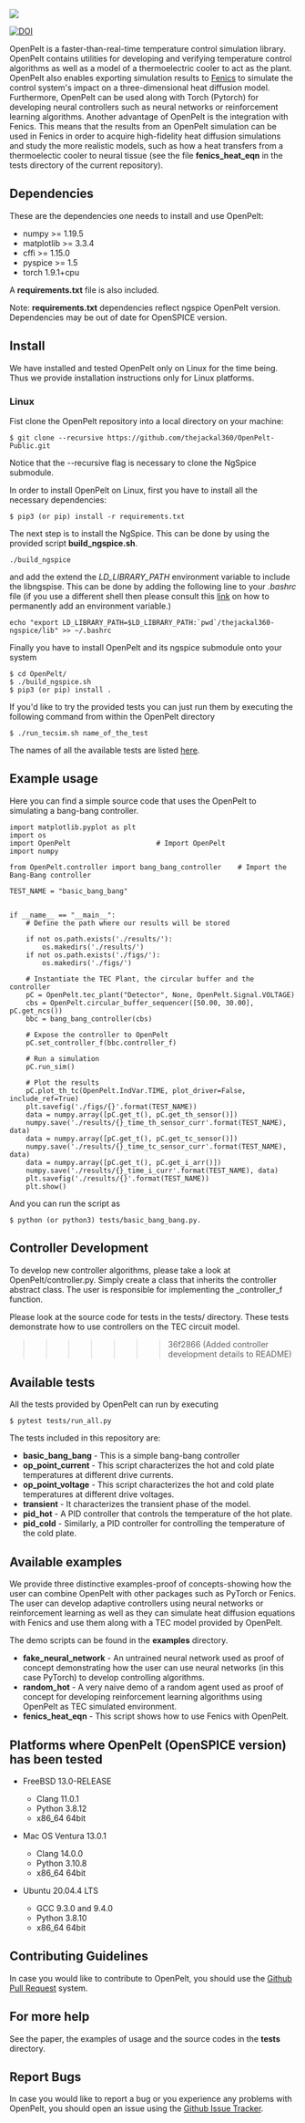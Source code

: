 ![](OpenPelt.png)

[![DOI](https://zenodo.org/badge/468954069.svg)](https://zenodo.org/badge/latestdoi/468954069)

OpenPelt is a faster-than-real-time temperature control simulation library.
OpenPelt contains utilities for developing and verifying temperature control
algorithms as well as a model of a thermoelectric cooler to act as the plant.
OpenPelt also enables exporting simulation results to [Fenics](https://fenicsproject.org/)
to simulate the control system's impact on a three-dimensional heat diffusion 
model. Furthermore, OpenPelt can be used along with Torch (Pytorch) for developing
neural controllers such as neural networks or reinforcement learning algorithms.
Another advantage of OpenPelt is the integration with Fenics. This means that
the results from an OpenPelt simulation can be used in Fenics in order to 
acquire high-fidelity heat diffusion simulations and study the more realistic
models, such as how a heat transfers from a thermoelectic cooler to neural 
tissue (see the file **fenics_heat_eqn** in the tests directory of the current
repository). 


##  Dependencies
These are the dependencies one needs to install and use OpenPelt:
  - numpy >= 1.19.5
  - matplotlib >= 3.3.4
  - cffi >= 1.15.0
  - pyspice >= 1.5
  - torch 1.9.1+cpu

A **requirements.txt** file is also included.

Note: **requirements.txt** dependencies reflect ngspice OpenPelt version.
Dependencies may be out of date for OpenSPICE version.

## Install

We have installed and tested OpenPelt only on Linux for the time being. Thus
we provide installation instructions only for Linux platforms. 

### Linux

Fist clone the OpenPelt repository into a local directory on your machine:
```
$ git clone --recursive https://github.com/thejackal360/OpenPelt-Public.git
```
Notice that the --recursive flag is necessary to clone the NgSpice submodule. 

In order to install OpenPelt on Linux, first you have to install all the 
necessary dependencies:
```
$ pip3 (or pip) install -r requirements.txt
```
The next step is to install the NgSpice. This can be done by using the provided
script **build_ngspice.sh**.
```
./build_ngspice
```
and add the extend the *LD_LIBRARY_PATH* environment variable to include the 
libngspise. This can be done by adding the following line to your *.bashrc*
file (if you use a different shell then please consult this
[link](https://unix.stackexchange.com/questions/117467/how-to-permanently-set-environmental-variables)
on how to permanently add an environment variable.)
```
echo "export LD_LIBRARY_PATH=$LD_LIBRARY_PATH:`pwd`/thejackal360-ngspice/lib" >> ~/.bashrc
```
Finally you have to install OpenPelt and its ngspice submodule onto your system
```
$ cd OpenPelt/
$ ./build_ngspice.sh
$ pip3 (or pip) install .
```
If you'd like to try the provided tests you can just run them by executing the
following command from within the OpenPelt directory
```
$ ./run_tecsim.sh name_of_the_test
```
The names of all the available tests are listed [here](https://github.com/thejackal360/OpenPelt-Public#available-tests). 


## Example usage

Here you can find a simple source code that uses the OpenPelt to simulating a
bang-bang controller. 

```
import matplotlib.pyplot as plt
import os
import OpenPelt                     # Import OpenPelt
import numpy

from OpenPelt.controller import bang_bang_controller    # Import the Bang-Bang controller

TEST_NAME = "basic_bang_bang"


if __name__ == "__main__":
    # Define the path where our results will be stored

    if not os.path.exists('./results/'):
        os.makedirs('./results/')
    if not os.path.exists('./figs/'):
        os.makedirs('./figs/')

    # Instantiate the TEC Plant, the circular buffer and the controller
    pC = OpenPelt.tec_plant("Detector", None, OpenPelt.Signal.VOLTAGE)
    cbs = OpenPelt.circular_buffer_sequencer([50.00, 30.00], pC.get_ncs())
    bbc = bang_bang_controller(cbs)

    # Expose the controller to OpenPelt
    pC.set_controller_f(bbc.controller_f)

    # Run a simulation
    pC.run_sim()

    # Plot the results
    pC.plot_th_tc(OpenPelt.IndVar.TIME, plot_driver=False, include_ref=True)
    plt.savefig('./figs/{}'.format(TEST_NAME))
    data = numpy.array([pC.get_t(), pC.get_th_sensor()])
    numpy.save('./results/{}_time_th_sensor_curr'.format(TEST_NAME), data)
    data = numpy.array([pC.get_t(), pC.get_tc_sensor()])
    numpy.save('./results/{}_time_tc_sensor_curr'.format(TEST_NAME), data)
    data = numpy.array([pC.get_t(), pC.get_i_arr()])
    numpy.save('./results/{}_time_i_curr'.format(TEST_NAME), data)
    plt.savefig('./results/{}'.format(TEST_NAME))
    plt.show()

```

And you can run the script as
```
$ python (or python3) tests/basic_bang_bang.py. 
```

## Controller Development

To develop new controller algorithms, please take a look at OpenPelt/controller.py.
Simply create a class that inherits the controller abstract class. The user is
responsible for implementing the _controller_f function.

Please look at the source code for tests in the tests/ directory. These tests
demonstrate how to use controllers on the TEC circuit model.

>>>>>>> 36f2866 (Added controller development details to README)
## Available tests

All the tests provided by OpenPelt can run by executing
```
$ pytest tests/run_all.py
```
The tests included in this repository are: 
  - **basic_bang_bang** - This is a simple bang-bang controller
  - **op_point_current** - This script characterizes the hot and cold plate temperatures
  at different drive currents.
  - **op_point_voltage** - This script characterizes the hot and cold plate temperatures
  at different drive voltages.
  - **transient** - It characterizes the transient phase of the model.
  - **pid_hot** - A PID controller that controls the temperature of the hot plate.
  - **pid_cold** - Similarly, a PID controller for controlling the temperature of the
  cold plate.


## Available examples

We provide three distinctive examples-proof of concepts-showing how the user
can combine OpenPelt with other packages such as PyTorch or Fenics. The user
can develop adaptive controllers using neural networks or reinforcement learning
as well as they can simulate heat diffusion equations with Fenics and use them
along with a TEC model provided by OpenPelt.

The demo scripts can be found in the **examples** directory. 
  - **fake_neural_network** - An untrained neural network used as proof of concept
  demonstrating how the user can use neural networks (in this case PyTorch)
  to develop controlling algorithms.
  - **random_hot** - A very naive demo of a random agent used as proof of concept
  for developing reinforcement learning algorithms using OpenPelt as TEC 
  simulated environment.
  - **fenics_heat_eqn** - This script shows how to use Fenics with OpenPelt.
 
## Platforms where OpenPelt (OpenSPICE version) has been tested

  - FreeBSD 13.0-RELEASE
    - Clang 11.0.1
    - Python 3.8.12
    - x86_64 64bit

  - Mac OS Ventura 13.0.1
    - Clang 14.0.0
    - Python 3.10.8
    - x86_64 64bit

  - Ubuntu 20.04.4 LTS
    - GCC 9.3.0 and 9.4.0
    - Python 3.8.10
    - x86_64 64bit

## Contributing Guidelines

In case you would like to contribute to OpenPelt, you should use the [Github Pull
Request](https://github.com/thejackal360/OpenPelt-Public/pulls) system. 


## For more help

See the paper, the examples of usage and the source codes in the **tests**
directory.

## Report Bugs

In case you would like to report a bug or you experience any problems with
OpenPelt, you should open an issue using the 
[Github Issue Tracker](https://github.com/thejackal360/OpenPelt-Public/issues). 
